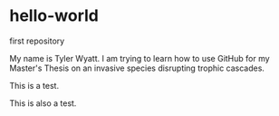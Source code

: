 # hello-world
first repository



My name is Tyler Wyatt. I am trying to learn how to use GitHub for my Master's Thesis on an invasive species disrupting trophic cascades. 

This is a test. 

This is also a test.

